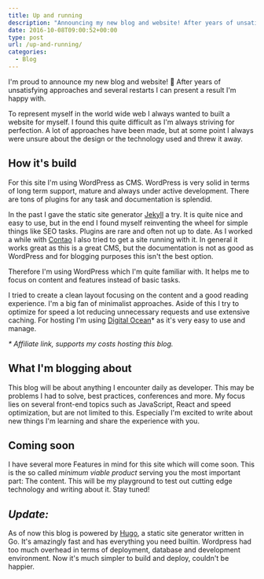 ```yaml
---
title: Up and running
description: "Announcing my new blog and website! After years of unsatisfying approaches and several restarts I can present a result I'm happy with."
date: 2016-10-08T09:00:52+00:00
type: post
url: /up-and-running/
categories:
  - Blog
---
```

I'm proud to announce my new blog and website! 🎉 After years of unsatisfying approaches and several restarts I can present a result I'm happy with.

<!--more-->

To represent myself in the world wide web I always wanted to built a website for myself. I found this quite difficult as I'm always striving for perfection. A lot of approaches have been made, but at some point I always were unsure about the design or the technology used and threw it away.

## How it's build

For this site I'm using WordPress as CMS. WordPress is very solid in terms of long term support, mature and always under active development. There are tons of plugins for any task and documentation is splendid.

In the past I gave the static site generator [Jekyll](https://jekyllrb.com/) a try. It is quite nice and easy to use, but in the end I found myself reinventing the wheel for simple things like SEO tasks. Plugins are rare and often not up to date. As I worked a while with [Contao](https://contao.org/de/) I also tried to get a site running with it. In general it works great as this is a great CMS, but the documentation is not as good as WordPress and for blogging purposes this isn't the best option.

Therefore I'm using WordPress which I'm quite familiar with. It helps me to focus on content and features instead of basic tasks.

I tried to create a clean layout focusing on the content and a good reading experience. I'm a big fan of minimalist approaches. Aside of this I try to optimize for speed a lot reducing unnecessary requests and use extensive caching. For hosting I'm using <a href="https://m.do.co/c/8f80e84ee2a2" target="_blank">Digital Ocean</a>* as it's very easy to use and manage.

<em style="font-size: 14px">* Affiliate link, supports my costs hosting this blog.</em>

## What I'm blogging about

This blog will be about anything I encounter daily as developer. This may be problems I had to solve, best practices, conferences and more. My focus lies on several front-end topics such as JavaScript, React and speed optimization, but are not limited to this. Especially I'm excited to write about new things I'm learning and share the experience with you.

## Coming soon

I have several more Features in mind for this site which will come soon. This is the so called _minimum viable product_ serving you the most important part: The content. This will be my playground to test out cutting edge technology and writing about it. Stay tuned!

## *Update:*

As of now this blog is powered by [Hugo](https://gohugo.io), a static site generator written in Go. It's amazingly fast and has everything you need builtin. Wordpress had too much overhead in terms of deployment, database and development environment. Now it's much simpler to build and deploy, couldn't be happier.
